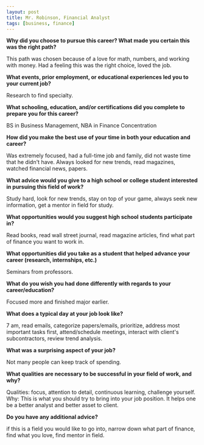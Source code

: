```yaml
---
layout: post
title: Mr. Robinson, Financial Analyst
tags: [business, finance]
---
```


**Why did you choose to pursue this career?  What made you certain this was the right path?**

This path was chosen because of a love for math, numbers, and working with money. Had a feeling this was the right choice, loved the job.

**What events, prior employment, or educational experiences led you to your current job?**

Research to find specialty.

**What schooling, education, and/or certifications did you complete to prepare you for this career?**

BS in Business Management, NBA in Finance Concentration

**How did you make the best use of your time in both your education and career?**

Was extremely focused, had a full-time job and family, did not waste time that he didn't have. Always looked for new trends, read magazines, watched financial news, papers.

**What advice would you give to a high school or college student interested in pursuing this field of work?**

Study hard, look for new trends, stay on top of your game, always seek new information, get a mentor in field for study.

**What opportunities would you suggest high school students participate in?**

Read books, read wall street journal, read magazine articles, find what part of finance you want to work in.

**What opportunities did you take as a student that helped advance your career (research, internships, etc.)**

Seminars from professors.

**What do you wish you had done differently with regards to your career/education?**

Focused more and finished major earlier.

**What does a typical day at your job look like?**

7 am, read emails, categorize papers/emails, prioritize, address most important tasks first, attend/schedule meetings, interact with client's subcontractors, review trend analysis.  

**What was a surprising aspect of your job?**

Not many people can keep track of spending.

**What qualities are necessary to be successful in your field of work, and why?**

Qualities: focus, attention to detail, continuous learning, challenge yourself. Why: This is what you should try to bring into your job position. It helps one be a better analyst and better asset to client.

**Do you have any additional advice?**

if this is a field you would like to go into, narrow down what part of finance, find what you love, find mentor in field.
